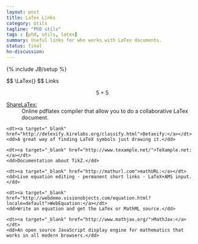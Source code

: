 ```yaml
---
layout: post
title: LaTex Links
category: Utils
tagline: "PhD utils"
tags : [phd, utils, latex]
summary: Useful links for who works with LaTex documents.
status: final
hn-discussion:
---
```


{% include JB/setup %}

\$$ \LaTex{} $$ Links 

$$ 5 + 5 $$

<dl>
	<dt><a target="_blank" href="https://www.sharelatex.com/">ShareLaTex:</a></dt>
	<dd>Online pdflatex compiler that allow you to do a collaborative LaTex document.</dd>

	<dt><a target="_blank" href="http://detexify.kirelabs.org/classify.html">Detaxify:</a></dt>
	<dd>A great way of finding LaTeX symbols just drawing it.</dd>

	<dt><a target="_blank" href="http://www.texample.net/">TeXample.net:</a></dt>
	<dd>Documentation about TikZ.</dd>

	<dt><a target="_blank" href="http://mathurl.com">mathURL:</a></dt>
	<dd>Live equation editing · permanent short links · LaTeX+AMS input.</dd>

	<dt><a target="_blank" href="http://webdemo.visionobjects.com/equation.html?locale=default">WebEquation:</a></dt>
	<dd>Write an equation and get the LaTex or MathML source.</dd>

	<dt><a target="_blank" href="http://www.mathjax.org/">MathJax:</a></dt>
	<dd>An open source JavaScript display engine for mathematics that works in all modern browsers.</dd>
</dl>
